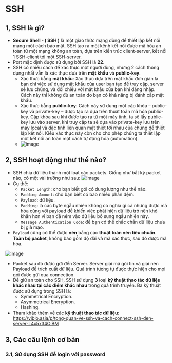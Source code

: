 # SSH 
## 1, SSH là gì?
* **Secure Shell - ( SSH )** là một giao thức mạng dùng để thiết lập kết nối mạng một cách bảo mật. SSH tạo ra một kênh kết nối được mã hóa an toàn từ một mạng không an toàn, dựa trên kiến trúc client-server, kết nối 1 SSH-client tới một SSH-server. 
* Port mặc định đuợc sử dụng bởi SSH là **22**.
* SSH có nhiều cách để xác thực một người dùng, nhưng 2 cách thông dụng nhất vẫn là xác thực dựa trên **mật khẩu** và **public-key**.
  - Xác thực bằng **mật khẩu**: Xác thực dựa trên mật khẩu đơn giản là bạn chỉ việc sử dụng mật khẩu của user bạn tạo để truy cập, server sẽ lưu chúng, và đối chiếu với mật khẩu của bạn khi đăng nhập. Cách này thì không đủ an toàn do bạn có khả năng bị đánh cắp mật khẩu.
  - Xác thực bằng **public-key**: Cách này sử dụng một cặp khóa – public-key và private-key – được tạo ra dựa trên thuật toán mã hóa public-key. Cặp khóa sau khi được tạo ra từ một máy tính, ta sẽ lấy public-key lưu vào server, khi truy cập ta sẽ dựa vào private-key lưu trên máy local và đặc tính liên quan mật thiết tới nhau của chúng để thiết lập kết nối. Kiểu xác thực này còn cho cho phép chúng ta thiết lập một kết nối an toàn một cách tự động hóa (automation).
  - ![image](https://user-images.githubusercontent.com/88284121/201571558-dfbc6fe9-69d2-4790-ba73-d7d2bf058d76.png)
## 2, SSH hoạt động như thế nào?
* SSH chia dữ liệu thành một loạt các packets. Giống như bất kỳ packet nào, có một vài trường như sau:
![image](https://user-images.githubusercontent.com/88284121/205547065-cc1aa82b-5940-492a-8ba6-36f82452d38e.png)
* Cụ thể:
  - `Packet Length`: cho bạn biết gói có dung lượng như thế nào.
  - `Padding Amount`: cho bạn biết có bao nhiêu phần đệm.
  - `Payload`: dữ liệu.
  - `Padding`: là các byte ngẫu nhiên không có nghĩa gì cả nhưng được mã hóa cùng với payload để khiến việc phát hiện dữ liệu trở nên khó khăn hơn vì bạn đã ném vào dữ liệu bổ sung ngẫu nhiên này.
  - `Message Authentication Code`: để bạn có thể chắc chắn dữ liệu chưa bị giả mạo.
* `Payload` cũng có thể được **nén** bằng các **thuật toán nén tiêu chuẩn**. **Toàn bộ packet**, không bao gồm độ dài và mã xác thực, sau đó được mã hóa.

![image](https://user-images.githubusercontent.com/88284121/205547565-7fe8bfc3-6e5c-4459-99cf-fb13954cb48c.png)
* Packet sau đó được gửi đến Server. Server giải mã gói tin và giải nén Payload để trích xuất dữ liệu. Quá trình tương tự được thực hiện cho mọi gói được gửi qua connection.
* Để giữ an toàn cho SSH, SSH sử dụng **3** loại **kỹ thuật thao tác dữ liệu khác nhau tại các điểm khác nhau** trong quá trình truyền. Ba kỹ thuật được sử dụng trong SSH là:
  - Symmetrical Encryption.
  - Asymmetrical Encryption.
  - Hashing.
* Tham khảo thêm về các **kỹ thuật thao tác dữ liệu**: https://viblo.asia/p/tong-quan-ve-ssh-va-cach-connect-ssh-den-server-L4x5x34OlBM
## 3, Các câu lệnh cơ bản
### 3.1, Sử dụng SSH để login với password
